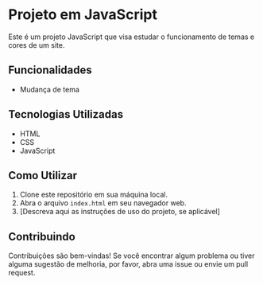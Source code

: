 # Projeto em JavaScript

Este é um projeto JavaScript que visa estudar o funcionamento de temas e cores de um site.

## Funcionalidades

- Mudança de tema 

## Tecnologias Utilizadas

- HTML
- CSS
- JavaScript

## Como Utilizar

1. Clone este repositório em sua máquina local.
2. Abra o arquivo `index.html` em seu navegador web.
3. [Descreva aqui as instruções de uso do projeto, se aplicável]

## Contribuindo

Contribuições são bem-vindas! Se você encontrar algum problema ou tiver alguma sugestão de melhoria, por favor, abra uma issue ou envie um pull request.
